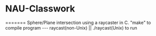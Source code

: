 
# NAU-Classwork
=======
Sphere/Plane intersection using a raycaster in C.
"make" to compile program --- raycast(non-Unix) || ./raycast(Unix) to run